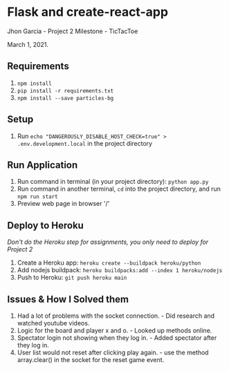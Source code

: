 # Flask and create-react-app

Jhon Garcia - Project 2 Milestone - TicTacToe

March 1, 2021.

## Requirements
1. `npm install`
2. `pip install -r requirements.txt`
3.  `npm install --save particles-bg`

## Setup
1. Run `echo "DANGEROUSLY_DISABLE_HOST_CHECK=true" > .env.development.local` in the project directory

## Run Application
1. Run command in terminal (in your project directory): `python app.py`
2. Run command in another terminal, `cd` into the project directory, and run `npm run start`
3. Preview web page in browser '/'

## Deploy to Heroku
*Don't do the Heroku step for assignments, you only need to deploy for Project 2*
1. Create a Heroku app: `heroku create --buildpack heroku/python`
2. Add nodejs buildpack: `heroku buildpacks:add --index 1 heroku/nodejs`
3. Push to Heroku: `git push heroku main`

## Issues & How I Solved them
1. Had a lot of problems with the socket connection. - Did research and watched youtube videos.
2. Logic for the board and player x and o. - Looked up methods online.
3. Spectator login not showing when they log in. - Added spectator after they log in.
4. User list would not reset after clicking play again. - use the method array.clear() in the socket
   for the reset game event.

